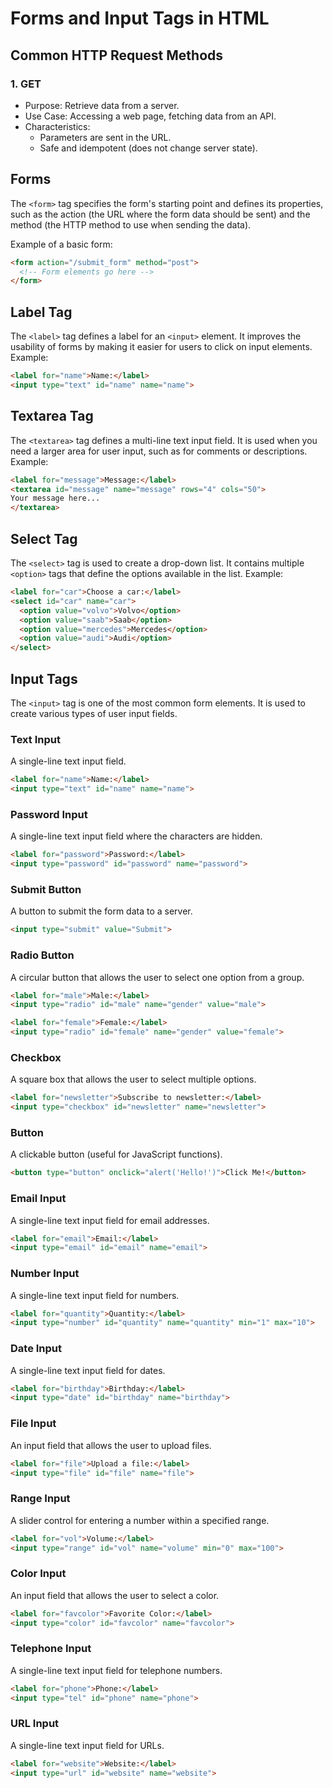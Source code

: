 # Forms and Input Tags in HTML

## Common HTTP Request Methods
### 1. GET
- Purpose: Retrieve data from a server.
- Use Case: Accessing a web page, fetching data from an API.
- Characteristics:
    - Parameters are sent in the URL.
    - Safe and idempotent (does not change server state).

## Forms
The `<form>` tag specifies the form's starting point and defines its properties, such as the action (the URL where the form data should be sent) and the method (the HTTP method to use when sending the data).

Example of a basic form:
```html
<form action="/submit_form" method="post">
  <!-- Form elements go here -->
</form>
```

## Label Tag
The `<label>` tag defines a label for an `<input>` element. It improves the usability of forms by making it easier for users to click on input elements.
Example:
```html
<label for="name">Name:</label>
<input type="text" id="name" name="name">
```

## Textarea Tag
The `<textarea>` tag defines a multi-line text input field. It is used when you need a larger area for user input, such as for comments or descriptions.
Example:
```html
<label for="message">Message:</label>
<textarea id="message" name="message" rows="4" cols="50">
Your message here...
</textarea>
```

## Select Tag
The `<select>` tag is used to create a drop-down list. It contains multiple `<option>` tags that define the options available in the list.
Example:
```html
<label for="car">Choose a car:</label>
<select id="car" name="car">
  <option value="volvo">Volvo</option>
  <option value="saab">Saab</option>
  <option value="mercedes">Mercedes</option>
  <option value="audi">Audi</option>
</select>
```

## Input Tags
The `<input>` tag is one of the most common form elements. It is used to create various types of user input fields.

### Text Input
A single-line text input field.
```html
<label for="name">Name:</label>
<input type="text" id="name" name="name">
```

### Password Input
A single-line text input field where the characters are hidden.
```html
<label for="password">Password:</label>
<input type="password" id="password" name="password">
```

### Submit Button
A button to submit the form data to a server.
```html
<input type="submit" value="Submit">
```

### Radio Button
A circular button that allows the user to select one option from a group.
```html
<label for="male">Male:</label>
<input type="radio" id="male" name="gender" value="male">

<label for="female">Female:</label>
<input type="radio" id="female" name="gender" value="female">
```

### Checkbox
A square box that allows the user to select multiple options.
```html
<label for="newsletter">Subscribe to newsletter:</label>
<input type="checkbox" id="newsletter" name="newsletter">
```

### Button
A clickable button (useful for JavaScript functions).
```html
<button type="button" onclick="alert('Hello!')">Click Me!</button>
```

### Email Input
A single-line text input field for email addresses.
```html
<label for="email">Email:</label>
<input type="email" id="email" name="email">
```

### Number Input
A single-line text input field for numbers.
```html
<label for="quantity">Quantity:</label>
<input type="number" id="quantity" name="quantity" min="1" max="10">
```

### Date Input
A single-line text input field for dates.
```html
<label for="birthday">Birthday:</label>
<input type="date" id="birthday" name="birthday">
```

### File Input
An input field that allows the user to upload files.
```html
<label for="file">Upload a file:</label>
<input type="file" id="file" name="file">
```

### Range Input
A slider control for entering a number within a specified range.
```html
<label for="vol">Volume:</label>
<input type="range" id="vol" name="volume" min="0" max="100">
```

### Color Input
An input field that allows the user to select a color.
```html
<label for="favcolor">Favorite Color:</label>
<input type="color" id="favcolor" name="favcolor">
```

### Telephone Input
A single-line text input field for telephone numbers.
```html
<label for="phone">Phone:</label>
<input type="tel" id="phone" name="phone">
```

### URL Input
A single-line text input field for URLs.
```html
<label for="website">Website:</label>
<input type="url" id="website" name="website">
```
